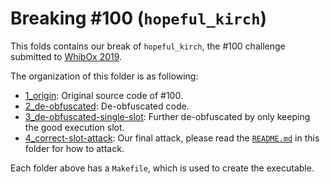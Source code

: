 # Breaking \#100 (`hopeful_kirch`)

This folds contains our break of `hopeful_kirch`, the \#100 challenge submitted to [WhibOx 2019](https://whibox-contest.github.io/2019/).

The organization of this folder is as following:

- [1_origin](1_origin): Original source code of \#100.
- [2_de-obfuscated](2_de-obfuscated): De-obfuscated code.
- [3_de-obfuscated-single-slot](3_de-obfuscated-single-slot): Further de-obfuscated by only keeping the good execution slot.
- [4_correct-slot-attack](4_correct-slot-attack): Our final attack, please read the [`README.md`](4_correct-slot-attack/README.md) in this folder for how to attack.

Each folder above has a `Makefile`, which is used to create the executable.
